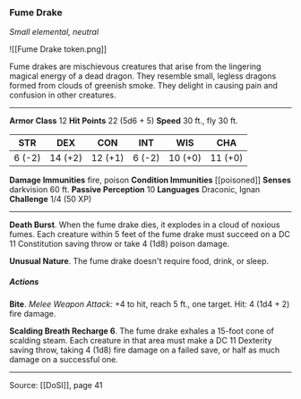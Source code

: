 ### Fume Drake
_Small elemental, neutral_

![[Fume Drake token.png]]

Fume drakes are mischievous creatures that arise from the lingering magical energy of a dead dragon. They resemble small, legless dragons formed from clouds of greenish smoke. They delight in causing pain and confusion in other creatures.




---

**Armor Class** 12
**Hit Points** 22 (5d6 + 5)
**Speed** 30 ft., fly 30 ft.

| STR     | DEX     | CON     | INT     | WIS     | CHA     |
|---------|---------|---------|---------|---------|---------|
| 6 (-2) | 14 (+2) | 12 (+1) | 6 (-2) | 10 (+0) | 11 (+0) |

**Damage Immunities** fire, poison
**Condition Immunities** [[poisoned]]
**Senses** darkvision 60 ft.
**Passive Perception** 10
**Languages** Draconic, Ignan
**Challenge** 1/4 (50 XP)

---

**Death Burst**. When the fume drake dies, it explodes in a cloud of noxious fumes. Each creature within 5 feet of the fume drake must succeed on a DC 11 Constitution saving throw or take 4 (1d8) poison damage.

**Unusual Nature**. The fume drake doesn't require food, drink, or sleep.

##### Actions
**Bite**. _Melee Weapon Attack:_ +4 to hit, reach 5 ft., one target. Hit: 4 (1d4 + 2) fire damage.

**Scalding Breath Recharge 6**. The fume drake exhales a 15-foot cone of scalding steam. Each creature in that area must make a DC 11 Dexterity saving throw, taking 4 (1d8) fire damage on a failed save, or half as much damage on a successful one.


---

Source: [[DoSI]], page 41
